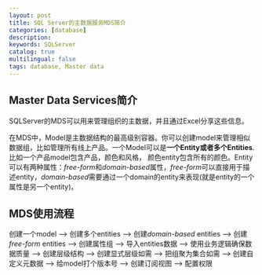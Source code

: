 ```yaml
---
layout: post
title: SQL Server的主数据服务MDS简介
categories: [database]
description: 
keywords: SQLServer
catalog: true
multilingual: false
tags: database, Master data
---
```


## Master Data Services简介
SQLServer的MDS可以用来管理组织的主数据，并且通过Excel分享这些信息。


在MDS中，Model是主数据结构的最高级别容器。你可以创建model来管理相似数据组，比如管理所有线上产品。一个Model可以是**一个Entity或者多个Entities**. 比如一个产品model包含产品，颜色和风格， 颜色entity包含所有的颜色。Entity可以有两种属性：*free-form*和*domain-based*属性，*free-form*可以直接用于描述entity，*domain-based*需要通过一个domain的entity来表现(就是entity的一个属性是另一个entity)。



## MDS使用流程
创建一个model --> 创建多个entities --> 创建*domain-based* entities --> 创建*free-form* entities --> 创建属性组 --> 导入entities数据 --> 使用业务逻辑确保数据质量 --> 创建层级结构 --> 创建显式层级如需 --> 把组聚为集合如需 --> 创建自定义元数据 --> 给model打个版本号 --> 创建订阅视图 --> 配置权限


